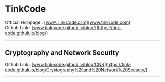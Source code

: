 # TinkCode 
Official Hompage : [www.TinkCode.com](www.tinkcode.com) <br>
Github Link :  [www.tink-code.github.io/blog/](https://tink-code.github.io/blog/)
_____

## Cryptography and Network Security
Github Link  : [www.tink-code.github.io/blog/CNS](https://tink-code.github.io/blog/Cryptography%20and%20Network%20Security/)

_____
